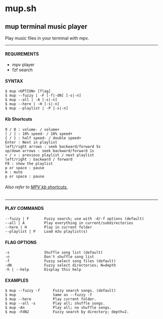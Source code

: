 # mup.sh

## mup terminal music player

Play music files in your terminal with mpv.

-------------------------------------------------

#### REQUIREMENTS
  - mpv player
  - fzf search
  
  
#### SYNTAX
```
$ mup <OPTION> [flag]
$ mup --fuzzy | -F [-f|-dN] [-s|-n]
$ mup --all | -A [-s|-n]
$ mup --here | -H [-s|-n]
$ mup --playlist | -P [-s|-n]
```
#### Kb Shortcuts
```
9 / 0 : volume- / volume+
[ / ] : 10% speed- / 10% speed+
{ / } : half speed- / double speed+
Enter : Next in playlist
left/right arrows : seek backward/forward 5s
up/down arrows : seek backward/forward 1s
< / > : previous playlist / next playlist
left/right : backward / forward
F8 : show the playlist
p or space : pause
m : mute
p or space : pause
```
###### Also refer to [MPV kb shortcuts.](https://mpv.io/manual/master/#keyboard-control)
-------------------------------------------------

#### PLAY COMMANDS
```
--fuzzy | F       Fuzzy search; use with -d/-f options (default)        
--all | A         Play everything in current/subdirectories  
--here | H        Play in current folder         
--playlist | P    Load m3u playlist(s)                       
```

#### FLAG OPTIONS
```
-s                Shuffle song list (default)
-n                Don't shuffle song list
-f                Fuzzy select song files (default)
-dN               Fuzzy select directories; N=depth
-h | --help       Display this help              
```

#### EXAMPLES
```
$ mup --fuzzy -f      Fuzzy search songs. (default)
$ mup                 Same as --fuzzy -f 
$ mup --here          Play current folder.
$ mup --all -s        Play all; shuffle songs.
$ mup -An             Play all; no shuffle songs.
$ mup -FdN2           Fuzzy search by directory; depth=2.

```
